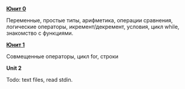 __[Юнит 0](unit0.md)__

Переменные, простые типы, арифметика, операции сравнения, логические операторы,
икремент/декремент, условия, цикл while, знакомство с функциями.

__[Юнит 1](unit1.md)__

Совмещенные операторы, цикл for, строки

__Unit 2__

Todo: text files, read stdin.